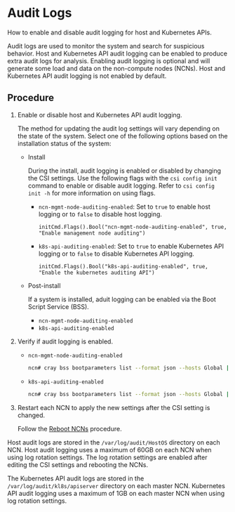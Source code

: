 # Audit Logs

How to enable and disable audit logging for host and Kubernetes APIs.

Audit logs are used to monitor the system and search for suspicious behavior.
Host and Kubernetes API audit logging can be enabled to produce extra audit logs for analysis.
Enabling audit logging is optional and will generate some load and data on the non-compute nodes \(NCNs\).
Host and Kubernetes API audit logging is not enabled by default.

## Procedure

1. Enable or disable host and Kubernetes API audit logging.

   The method for updating the audit log settings will vary depending on the state of the system.
   Select one of the following options based on the installation status of the system:

   * Install

     During the install, audit logging is enabled or disabled by changing the CSI settings.
     Use the following flags with the `csi config init` command to enable or disable audit logging.
     Refer to `csi config init -h` for more information on using flags.

     * `ncn-mgmt-node-auditing-enabled`: Set to `true` to enable host logging or to `false` to disable host logging.

       ```console
       initCmd.Flags().Bool("ncn-mgmt-node-auditing-enabled", true, "Enable management node auditing")
       ```

     * `k8s-api-auditing-enabled`: Set to `true` to enable Kubernetes API logging or to `false` to disable Kubernetes API logging.

       ```console
       initCmd.Flags().Bool("k8s-api-auditing-enabled", true, "Enable the kubernetes auditing API")
       ```

   * Post-install

     If a system is installed, aduit logging can be enabled via the Boot Script Service (BSS).

     * `ncn-mgmt-node-auditing-enabled`
     * `k8s-api-auditing-enabled`

1. Verify if audit logging is enabled.

   * `ncn-mgmt-node-auditing-enabled`
  
     ```bash
     ncn# cray bss bootparameters list --format json --hosts Global | jq '.[]."cloud-init"."meta-data"."k8s-api-auditing-enabled"'
     ```

   * `k8s-api-auditing-enabled`

     ```bash
     ncn# cray bss bootparameters list --format json --hosts Global | jq '.[]."cloud-init"."meta-data"."ncn-mgmt-node-auditing-enabled"'
     ```

1. Restart each NCN to apply the new settings after the CSI setting is changed.

   Follow the [Reboot NCNs](../node_management/Reboot_NCNs.md) procedure.

Host audit logs are stored in the `/var/log/audit/HostOS` directory on each NCN. Host audit logging uses a maximum of 60GB on each NCN when using log rotation settings. The log rotation settings are enabled after editing the CSI settings and rebooting the NCNs.

The Kubernetes API audit logs are stored in the `/var/log/audit/kl8s/apiserver` directory on each master NCN. Kubernetes API audit logging uses a maximum of 1GB on each master NCN when using log rotation settings.

